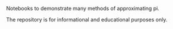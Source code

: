 Notebooks to demonstrate many methods of approximating pi.

The repository is for informational and educational purposes only.
